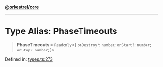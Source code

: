 [**@orkestrel/core**](../index.md)

***

# Type Alias: PhaseTimeouts

> **PhaseTimeouts** = `Readonly`\<\{ `onDestroy?`: `number`; `onStart?`: `number`; `onStop?`: `number`; \}\>

Defined in: [types.ts:273](https://github.com/orkestrel/core/blob/240d6e1612057b96fd3fc03e1415fe3917a0f212/src/types.ts#L273)
